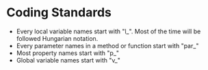 # Coding Standards
- Every local variable names start with "l_". Most of the time will be followed Hungarian notation.
- Every parameter names in a method or function start with "par_"
- Most property names start with "p_"
- Global variable names start with "v_"
